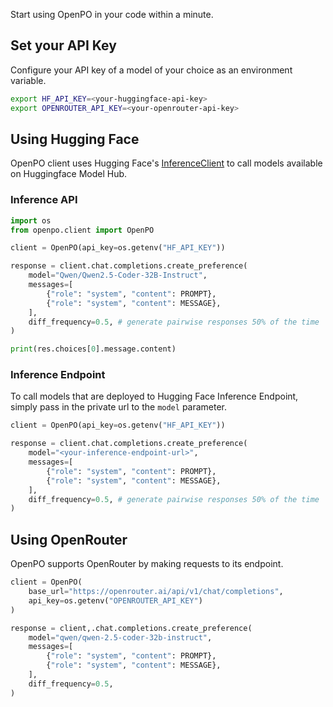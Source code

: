 Start using OpenPO in your code within a minute.

## Set your API Key
Configure your API key of a model of your choice as an environment variable.

```bash
export HF_API_KEY=<your-huggingface-api-key>
export OPENROUTER_API_KEY=<your-openrouter-api-key>
```

## Using Hugging Face
OpenPO client uses Hugging Face's [InferenceClient](https://huggingface.co/docs/huggingface_hub/en/package_reference/inference_client) to call models available on Huggingface Model Hub.

### Inference API

```python
import os
from openpo.client import OpenPO

client = OpenPO(api_key=os.getenv("HF_API_KEY"))

response = client.chat.completions.create_preference(
    model="Qwen/Qwen2.5-Coder-32B-Instruct",
    messages=[
        {"role": "system", "content": PROMPT},
        {"role": "system", "content": MESSAGE},
    ],
    diff_frequency=0.5, # generate pairwise responses 50% of the time
)

print(res.choices[0].message.content)
```

### Inference Endpoint
To call models that are deployed to Hugging Face Inference Endpoint, simply pass in the private url to the `model` parameter.

```python
client = OpenPO(api_key=os.getenv("HF_API_KEY"))

response = client.chat.completions.create_preference(
    model="<your-inference-endpoint-url>",
    messages=[
        {"role": "system", "content": PROMPT},
        {"role": "system", "content": MESSAGE},
    ],
    diff_frequency=0.5, # generate pairwise responses 50% of the time
)
```

## Using OpenRouter
OpenPO supports OpenRouter by making requests to its endpoint.

```python
client = OpenPO(
    base_url="https://openrouter.ai/api/v1/chat/completions",
    api_key=os.getenv("OPENROUTER_API_KEY")
)

response = client,.chat.completions.create_preference(
    model="qwen/qwen-2.5-coder-32b-instruct",
    messages=[
        {"role": "system", "content": PROMPT},
        {"role": "system", "content": MESSAGE},
    ],
    diff_frequency=0.5,
)
```